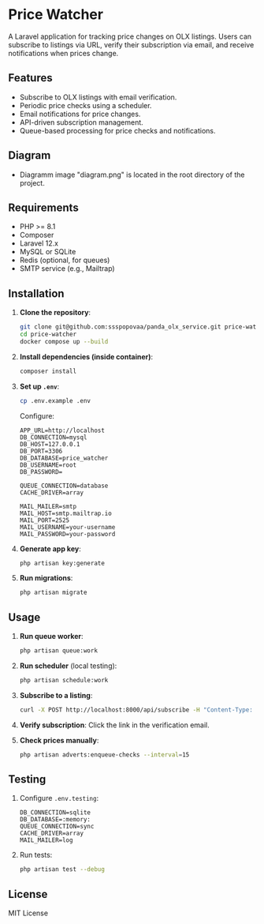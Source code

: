 # Price Watcher

A Laravel application for tracking price changes on OLX listings. Users can subscribe to listings via URL, verify their subscription via email, and receive notifications when prices change.

## Features
- Subscribe to OLX listings with email verification.
- Periodic price checks using a scheduler.
- Email notifications for price changes.
- API-driven subscription management.
- Queue-based processing for price checks and notifications.

## Diagram
- Diagramm image "diagram.png" is located in the root directory of the project. 

## Requirements
- PHP >= 8.1
- Composer
- Laravel 12.x
- MySQL or SQLite
- Redis (optional, for queues)
- SMTP service (e.g., Mailtrap)

## Installation
1. **Clone the repository**:
   ```bash
   git clone git@github.com:ssspopovaa/panda_olx_service.git price-watcher
   cd price-watcher
   docker compose up --build
   ```

2. **Install dependencies (inside container)**:
   ```bash
   composer install
   ```

3. **Set up `.env`**:
   ```bash
   cp .env.example .env
   ```
   Configure:
   ```env
   APP_URL=http://localhost
   DB_CONNECTION=mysql
   DB_HOST=127.0.0.1
   DB_PORT=3306
   DB_DATABASE=price_watcher
   DB_USERNAME=root
   DB_PASSWORD=

   QUEUE_CONNECTION=database
   CACHE_DRIVER=array

   MAIL_MAILER=smtp
   MAIL_HOST=smtp.mailtrap.io
   MAIL_PORT=2525
   MAIL_USERNAME=your-username
   MAIL_PASSWORD=your-password
   ```

4. **Generate app key**:
   ```bash
   php artisan key:generate
   ```

5. **Run migrations**:
   ```bash
   php artisan migrate
   ```

## Usage
1. **Run queue worker**:
   ```bash
   php artisan queue:work
   ```

2. **Run scheduler** (local testing):
   ```bash
   php artisan schedule:work
   ```

3. **Subscribe to a listing**:
   ```bash
   curl -X POST http://localhost:8000/api/subscribe -H "Content-Type: application/json" -d '{"url":"https://olx.ua/test","email":"test@example.com"}'
   ```

4. **Verify subscription**:
   Click the link in the verification email.

5. **Check prices manually**:
   ```bash
   php artisan adverts:enqueue-checks --interval=15
   ```

## Testing
1. Configure `.env.testing`:
   ```env
   DB_CONNECTION=sqlite
   DB_DATABASE=:memory:
   QUEUE_CONNECTION=sync
   CACHE_DRIVER=array
   MAIL_MAILER=log
   ```

2. Run tests:
   ```bash
   php artisan test --debug
   ```

## License
MIT License

